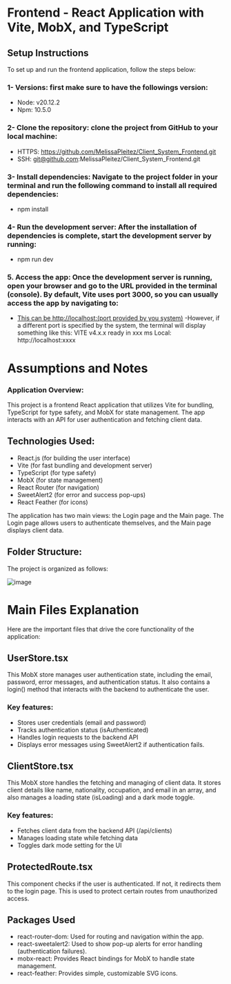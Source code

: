 # Frontend - React Application with Vite, MobX, and TypeScript
## Setup Instructions

To set up and run the frontend application, follow the steps below:

### 1- Versions: first make sure to have the followings version:
- Node: v20.12.2
- Npm: 10.5.0

### 2- Clone the repository: clone the project from GitHub to your local machine:
- HTTPS: https://github.com/MelissaPleitez/Client_System_Frontend.git
- SSH: git@github.com:MelissaPleitez/Client_System_Frontend.git

### 3- Install dependencies: Navigate to the project folder in your terminal and run the following command to install all required dependencies:
- npm install

### 4- Run the development server: After the installation of dependencies is complete, start the development server by running:
- npm run dev

### 5. Access the app: Once the development server is running, open your browser and go to the URL provided in the terminal (console). By default, Vite uses port 3000, so you can usually access the app by navigating to:
- [This can be http://localhost:(port provided by you system)](http://localhost:3000
)
-However, if a different port is specified by the system, the terminal will display something like this:
  VITE v4.x.x  ready in xxx ms
  Local: http://localhost:xxxx

# Assumptions and Notes

### Application Overview:

This project is a frontend React application that utilizes Vite for bundling, TypeScript for type safety, and MobX for state management. The app interacts with an API for user authentication and fetching client data.

## Technologies Used:
- React.js (for building the user interface)
- Vite (for fast bundling and development server)
- TypeScript (for type safety)
- MobX (for state management)
- React Router (for navigation)
- SweetAlert2 (for error and success pop-ups)
- React Feather (for icons)
  
The application has two main views: the Login page and the Main page. The Login page allows users to authenticate themselves, and the Main page displays client data.

## Folder Structure:
The project is organized as follows:

![image](https://github.com/user-attachments/assets/a0cefe77-8609-4a95-b2d4-6f8b3c8186cd)


# Main Files Explanation
Here are the important files that drive the core functionality of the application:

## UserStore.tsx
This MobX store manages user authentication state, including the email, password, error messages, and authentication status. It also contains a login() method that interacts with the backend to authenticate the user.

### Key features:

- Stores user credentials (email and password)
- Tracks authentication status (isAuthenticated)
- Handles login requests to the backend API
- Displays error messages using SweetAlert2 if authentication fails.

## ClientStore.tsx
This MobX store handles the fetching and managing of client data. It stores client details like name, nationality, occupation, and email in an array, and also manages a loading state (isLoading) and a dark mode toggle.

### Key features:

- Fetches client data from the backend API (/api/clients)
- Manages loading state while fetching data
- Toggles dark mode setting for the UI
  
## ProtectedRoute.tsx
This component checks if the user is authenticated. If not, it redirects them to the login page. This is used to protect certain routes from unauthorized access.

## Packages Used
- react-router-dom: Used for routing and navigation within the app.
- react-sweetalert2: Used to show pop-up alerts for error handling (authentication failures).
- mobx-react: Provides React bindings for MobX to handle state management.
- react-feather: Provides simple, customizable SVG icons.
